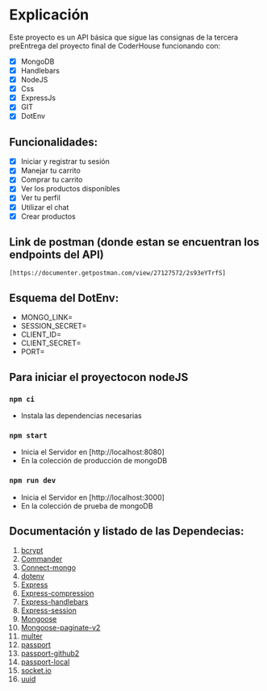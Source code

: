 # Explicación
Este proyecto es un API básica que sigue las consignas de la tercera preEntrega del proyecto final de CoderHouse funcionando con:
- [x] MongoDB
- [x] Handlebars
- [x] NodeJS
- [x] Css
- [x] ExpressJs
- [x] GIT
- [x] DotEnv

## Funcionalidades:
- [x] Iniciar y registrar tu sesión
- [x] Manejar tu carrito
- [x] Comprar tu carrito
- [x] Ver los productos disponibles
- [x] Ver tu perfil
- [x] Utilizar el chat
- [x] Crear productos 

## Link de postman (donde estan se encuentran los endpoints del API)
```
[https://documenter.getpostman.com/view/27127572/2s93eYTrfS]
```

## Esquema del DotEnv:
- MONGO_LINK=
- SESSION_SECRET=
- CLIENT_ID=
- CLIENT_SECRET=
- PORT=

## Para iniciar el proyectocon nodeJS

### `npm ci`
- Instala las dependencias necesarias

### `npm start`
- Inicia el Servidor en [http://localhost:8080]
- En la colección de producción de mongoDB

### `npm run dev`
- Inicia el Servidor en [http://localhost:3000]
- En la colección de prueba de mongoDB


## Documentación y listado de las Dependecias:

1. [bcrypt](https://www.npmjs.com/package/bcrypt)
2. [Commander](https://www.npmjs.com/package/bcrypt)
3. [Connect-mongo](https://www.npmjs.com/package/connect-mongo)
4. [dotenv](https://www.npmjs.com/package/dotenv)
5. [Express](https://expressjs.com/es/)
6. [Express-compression](https://expressjs.com/en/resources/middleware/compression.html)
7. [Express-handlebars](https://www.npmjs.com/package/express-handlebars)
8. [Express-session](https://www.npmjs.com/package/express-session)
9. [Mongoose](https://mongoosejs.com)
10. [Mongoose-paginate-v2](https://www.npmjs.com/package/mongoose-paginate-v2)
11. [multer](https://www.npmjs.com/package/multer)
12. [passport](https://www.passportjs.org)
13. [passport-github2](passport-github2)
14. [passport-local](passport-local)
15. [socket.io](https://socket.io)
16. [uuid](https://www.npmjs.com/package/uuid)